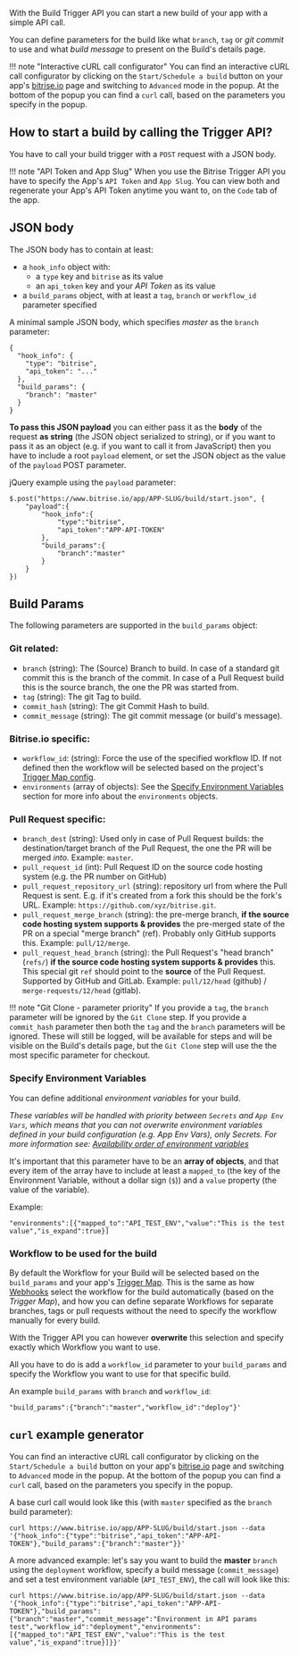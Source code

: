 With the Build Trigger API you can start a new build of your app with a simple API call.

You can define parameters for the build like what `branch`, `tag` or _git commit_ to use
and what _build message_ to present on the Build's details page.

!!! note "Interactive cURL call configurator"
    You can find an interactive cURL call configurator by clicking on the `Start/Schedule a build`
    button on your app's [bitrise.io](https://www.bitrise.io) page
    and switching to `Advanced` mode in the popup.
    At the bottom of the popup you can find a `curl` call,
    based on the parameters you specify in the popup.


## How to start a build by calling the Trigger API?

You have to call your build trigger with a `POST` request with a JSON body.

!!! note "API Token and App Slug"
    When you use the Bitrise Trigger API you have to specify the App's `API Token` and `App Slug`.
    You can view both and regenerate your App's API Token anytime you want to,
    on the `Code` tab of the app.


## JSON body

The JSON body has to contain at least:

* a `hook_info` object with:
    * a `type` key and `bitrise` as its value
    * an `api_token` key and your _API Token_ as its value
* a `build_params` object, with at least a `tag`, `branch` or `workflow_id` parameter specified

A minimal sample JSON body, which specifies _master_ as the `branch` parameter:

```
{
  "hook_info": {
    "type": "bitrise",
    "api_token": "..."
  },
  "build_params": {
    "branch": "master"
  }
}
```

__To pass this JSON payload__ you can either pass it as the __body__ of the request __as string__ (the JSON object serialized to string),
or if you want to pass it as an object (e.g. if you want to call it from JavaScript) then you have to include a root `payload`
element, or set the JSON object as the value of the `payload` POST parameter.

jQuery example using the `payload` parameter:

```
$.post("https://www.bitrise.io/app/APP-SLUG/build/start.json", {
    "payload":{
        "hook_info":{
            "type":"bitrise",
            "api_token":"APP-API-TOKEN"
        },
        "build_params":{
            "branch":"master"
        }
    }
})
```


## Build Params

The following parameters are supported in the `build_params` object:

### Git related:

* `branch` (string): The (Source) Branch to build. In case of a standard git commit this is the branch of the commit.
  In case of a Pull Request build this is the source branch, the one the PR was started from.
* `tag` (string): The git Tag to build.
* `commit_hash` (string): The git Commit Hash to build.
* `commit_message` (string): The git commit message (or build's message).

### Bitrise.io specific:

* `workflow_id`: (string): Force the use of the specified workflow ID. If not defined then the workflow will be selected
  based on the project's [Trigger Map config](/webhooks/trigger-map/).
* `environments` (array of objects): See the [Specify Environment Variables](#specify-environment-variables) section for more info
  about the `environments` objects.

### Pull Request specific:

* `branch_dest` (string): Used only in case of Pull Request builds: the destination/target branch of the Pull Request,
  the one the PR will be merged *into*. Example: `master`.
* `pull_request_id` (int): Pull Request ID on the source code hosting system (e.g. the PR number on GitHub)
* `pull_request_repository_url` (string): repository url from where the Pull Request is sent. E.g. if
  it's created from a fork this should be the fork's URL. Example: `https://github.com/xyz/bitrise.git`.
* `pull_request_merge_branch` (string): the pre-merge branch, __if the source code hosting system supports & provides__
  the pre-merged state of the PR on a special "merge branch" (ref). Probably only GitHub supports this.
  Example: `pull/12/merge`.
* `pull_request_head_branch` (string): the Pull Request's "head branch" (`refs/`) __if the source code hosting system supports & provides__ this.
  This special git `ref` should point to the __source__ of the Pull Request. Supported by GitHub and GitLab.
  Example: `pull/12/head` (github) / `merge-requests/12/head` (gitlab).

!!! note "Git Clone - parameter priority"
    If you provide a `tag`, the `branch` parameter will be ignored by the `Git Clone` step.
    If you provide a `commit_hash` parameter then both the `tag` and the `branch` parameters will be ignored.
    These will still be logged, will be available for steps and will be visible on the Build's details page,
    but the `Git Clone` step will use the the most specific parameter for checkout.

### Specify Environment Variables

You can define additional *environment variables* for your build.

_These variables will be handled with priority between `Secrets` and `App Env Vars`,
which means that you can not overwrite environment variables defined in
your build configuration (e.g. App Env Vars), only Secrets.
For more information see:
[Availability order of environment variables](/bitrise-cli/most-important-concepts/#availability-order-of-environment-variables)_

It's important that this parameter have to be an __array of objects__,
and that every item of the array have to include
at least a `mapped_to` (the key of the Environment Variable, without a dollar sign (`$`))
and a `value` property (the value of the variable).

Example:

```
"environments":[{"mapped_to":"API_TEST_ENV","value":"This is the test value","is_expand":true}]
```

### Workflow to be used for the build

By default the Workflow for your Build will be selected based on the
`build_params` and your app's [Trigger Map](/webhooks/trigger-map/).
This is the same as how [Webhooks](/webhooks/) select the workflow for the build
automatically (based on the _Trigger Map_), and how you can
define separate Workflows for separate branches, tags or pull requests
without the need to specify the workflow manually for every build.

With the Trigger API you can however __overwrite__ this selection
and specify exactly which Workflow you want to use.

All you have to do is add a `workflow_id` parameter to your `build_params`
and specify the Workflow you want to use for that specific build.

An example `build_params` with `branch` and `workflow_id`:

```
"build_params":{"branch":"master","workflow_id":"deploy"}'
```

## `curl` example generator

You can find an interactive cURL call configurator by clicking on the `Start/Schedule a build`
button on your app's [bitrise.io](https://www.bitrise.io) page
and switching to `Advanced` mode in the popup.
At the bottom of the popup you can find a `curl` call, based on the parameters you specify in the popup.

A base curl call would look like this (with `master` specified as the `branch` build parameter):

```
curl https://www.bitrise.io/app/APP-SLUG/build/start.json --data '{"hook_info":{"type":"bitrise","api_token":"APP-API-TOKEN"},"build_params":{"branch":"master"}}'
```

A more advanced example: let's say you want to build the __master__ `branch`
using the `deployment` workflow,
specify a build message (`commit_message`)
and set a test environment variable (`API_TEST_ENV`),
the call will look like this:

```
curl https://www.bitrise.io/app/APP-SLUG/build/start.json --data '{"hook_info":{"type":"bitrise","api_token":"APP-API-TOKEN"},"build_params":{"branch":"master","commit_message":"Environment in API params test","workflow_id":"deployment","environments":[{"mapped_to":"API_TEST_ENV","value":"This is the test value","is_expand":true}]}}'
```

